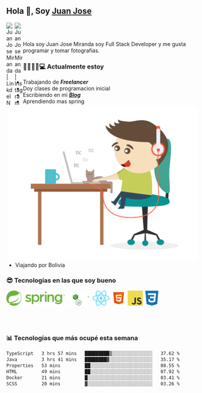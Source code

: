 ## Hola 👋, Soy [Juan Jose](http://juanjoses.me)

<a href="https://www.linkedin.com/in/juanjosemirandam/">
  <img align="left" alt="Juan Jose Miranda | LinkdeIN" width="22px" src="https://cdn.jsdelivr.net/npm/simple-icons@v3/icons/linkedin.svg" />
</a>

<a href="https://www.instagram.com/juan.jose.miranda/">
  <img align="left" alt="Juan Jose Miranda | Instagram" width="22px" src="https://cdn.jsdelivr.net/npm/simple-icons@v3/icons/instagram.svg" />
</a>

<br /> <br />

Hola soy Juan Jose Miranda soy Full Stack Developer y me gusta programar y tomar fotografias.

<img align="right" alt="GIF" src="./images/gif-juanjose.gif" width="500" max-height="320" />

### 👨‍💻🕵‍♀💻 Actualmente estoy

- Trabajando de ***Freelancer***
- Doy clases de programacion inicial
- Escribiendo en mi ***[Blog](http://juanjoses.me)***
- Aprendiendo mas spring
- Viajando por Bolivia 

### 😎 Tecnologías en las que soy bueno

<code><img alt="Spring" height="40px" src="./images/spring-icon.svg"/></code>
<code><img alt="NodeJS" height="40px" src="./images/nodejs-icon.svg" /></code>
<code><img alt="ReactJS" height="40px" src="./images/react-icon.svg" /></code>
<code><img alt="HTML5" height="40px" src="./images/html-icon.png" /></code>
<code><img alt="JavaScript" height="40px" src="./images/js-icon.png"  /></code>
<code><img alt="CSS3" height="40px" src="./images/css-icon.png" /></code>

<br/><br/>

### 📊 Tecnologías que más ocupé esta semana

<!--START_SECTION:waka-->

```text
TypeScript   3 hrs 57 mins   █████████▒░░░░░░░░░░░░░░░   37.62 %
Java         3 hrs 41 mins   ████████▓░░░░░░░░░░░░░░░░   35.17 %
Properties   53 mins         ██░░░░░░░░░░░░░░░░░░░░░░░   08.55 %
HTML         49 mins         ██░░░░░░░░░░░░░░░░░░░░░░░   07.92 %
Docker       21 mins         █░░░░░░░░░░░░░░░░░░░░░░░░   03.41 %
SCSS         20 mins         ▓░░░░░░░░░░░░░░░░░░░░░░░░   03.26 %
```

<!--END_SECTION:waka-->

<!-- ### 📌🤓 Últimos artículos en mi blog -->